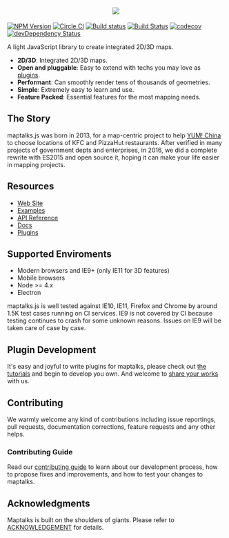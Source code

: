 <h1 align="center"><img src="https://user-images.githubusercontent.com/13678919/31573184-f0221e06-b0e8-11e7-9a1e-bb576c2eb9ba.png"/></h1>

[![NPM Version](https://img.shields.io/npm/v/maptalks.svg)](https://github.com/maptalks/maptalks.js) [![Circle CI](https://circleci.com/gh/maptalks/maptalks.js.svg?style=shield)](https://circleci.com/gh/maptalks/maptalks.js) [![Build status](https://ci.appveyor.com/api/projects/status/r9pb0dhqqq3cdppy/branch/master?svg=true)](https://ci.appveyor.com/project/fuzhenn/maptalks-js) [![Build Status](https://travis-ci.org/maptalks/maptalks.js.svg?branch=master)](https://travis-ci.org/maptalks/maptalks.js) [![codecov](https://codecov.io/gh/maptalks/maptalks.js/branch/master/graph/badge.svg)](https://codecov.io/gh/maptalks/maptalks.js) [![devDependency Status](https://david-dm.org/maptalks/maptalks.js/dev-status.svg)](https://david-dm.org/maptalks/maptalks.js#info=devDependencies)

A light JavaScript library to create integrated 2D/3D maps. 

* **2D/3D**: Integrated 2D/3D maps.
* **Open and pluggable**: Easy to extend with techs you may love as [plugins](https://maptalks.org/plugins.html).
* **Performant**: Can smoothly render tens of thousands of geometries.
* **Simple**: Extremely easy to learn and use.
* **Feature Packed**: Essential features for the most mapping needs.

## The Story

maptalks.js was born in 2013, for a map-centric project to help [YUM! China](http://www.yumchina.com/en/) to choose locations of KFC and PizzaHut restaurants. After verified in many projects of government depts and enterprises, in 2016, we did a complete rewrite with ES2015 and open source it, hoping it can make your life easier in mapping projects.

## Resources

* [Web Site](https://maptalks.org)
* [Examples](https://maptalks.github.io/examples/en/map/load/)
* [API Reference](https://maptalks.github.io/maptalks.js/api/0.x/Map.html)
* [Docs](https://github.com/maptalks/maptalks.js/wiki)
* [Plugins](https://maptalks.org/plugins.html)

## Supported Enviroments

* Modern browsers and IE9+ (only IE11 for 3D features)
* Mobile browsers
* Node >= 4.x
* Electron

maptalks.js is well tested against IE10, IE11, Firefox and Chrome by around 1.5K test cases running on CI services. IE9 is not covered by CI because testing continues to crash for some unknown reasons. Issues on IE9 will be taken care of case by case.

## Plugin Development

It's easy and joyful to write plugins for maptalks, please check out [the tutorials](https://github.com/maptalks/maptalks.js/wiki) and begin to develop you own. And welcome to [share your works](https://github.com/maptalks/maptalks.github.io/issues/new) with us.

## Contributing

We warmly welcome any kind of contributions including issue reportings, pull requests, documentation corrections, feature requests and any other helps.

### Contributing Guide
Read our [contributing guide](CONTRIBUTING.md) to learn about our development process, how to propose fixes and improvements, and how to test your changes to maptalks.

## Acknowledgments

Maptalks is built on the shoulders of giants. Please refer to [ACKNOWLEDGEMENT](ACKNOWLEDGEMENT) for details.
